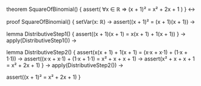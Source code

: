 theorem SquareOfBinomial() {
  assert(
    ∀x ∈ ℝ ⇒ (x + 1)² = x² + 2x + 1
  )
} ↔

proof SquareOfBinomial() {
  setVar(x: ℝ) →
  assert((x + 1)² = (x + 1)(x + 1)) →
  
  lemma DistributiveStep1() {
    assert((x + 1)(x + 1) = x(x + 1) + 1(x + 1))
  } →
  apply(DistributiveStep1()) →
  
  lemma DistributiveStep2() {
    assert(x(x + 1) + 1(x + 1) = (x·x + x·1) + (1·x + 1·1)) →
    assert((x·x + x·1) + (1·x + 1·1) = x² + x + x + 1) →
    assert(x² + x + x + 1 = x² + 2x + 1)
  } →
  apply(DistributiveStep2()) →
  
  assert((x + 1)² = x² + 2x + 1)
}